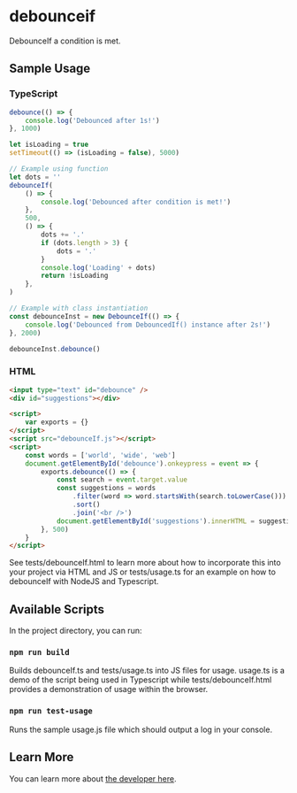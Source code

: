 # debounceif

DebounceIf a condition is met.

## Sample Usage

### TypeScript

```typescript
debounce(() => {
	console.log('Debounced after 1s!')
}, 1000)

let isLoading = true
setTimeout(() => (isLoading = false), 5000)

// Example using function
let dots = ''
debounceIf(
	() => {
		console.log('Debounced after condition is met!')
	},
	500,
	() => {
		dots += '.'
		if (dots.length > 3) {
			dots = '.'
		}
		console.log('Loading' + dots)
		return !isLoading
	},
)

// Example with class instantiation
const debounceInst = new DebounceIf(() => {
	console.log('Debounced from DebouncedIf() instance after 2s!')
}, 2000)

debounceInst.debounce()
```

### HTML

```html
<input type="text" id="debounce" />
<div id="suggestions"></div>

<script>
	var exports = {}
</script>
<script src="debounceIf.js"></script>
<script>
	const words = ['world', 'wide', 'web']
	document.getElementById('debounce').onkeypress = event => {
		exports.debounce(() => {
			const search = event.target.value
			const suggestions = words
				.filter(word => word.startsWith(search.toLowerCase()))
				.sort()
				.join('<br />')
			document.getElementById('suggestions').innerHTML = suggestions
		}, 500)
	}
</script>
```

See tests/debounceIf.html to learn more about how to incorporate this into your project via HTML and JS or tests/usage.ts for an example on how to debounceIf with NodeJS and Typescript.

## Available Scripts

In the project directory, you can run:

### `npm run build`

Builds debounceIf.ts and tests/usage.ts into JS files for usage. usage.ts is a demo of the script being used in Typescript while tests/debounceIf.html provides a demonstration of usage within the browser.

### `npm run test-usage`

Runs the sample usage.js file which should output a log in your console.

## Learn More

You can learn more about [the developer here](https://www.linkedin.com/in/daniel-moxon/).
